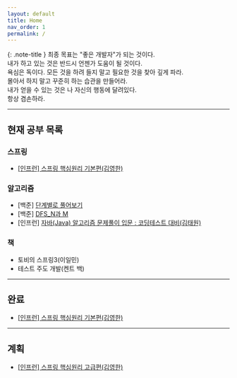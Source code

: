 ```yaml
---
layout: default
title: Home
nav_order: 1
permalink: /
---
```

{: .note-title }
최종 목표는 "좋은 개발자"가 되는 것이다.<br>
내가 하고 있는 것은 반드시 언젠가 도움이 될 것이다.<br>
욕심은 독이다. 모든 것을 하려 들지 말고 필요한 것을 찾아 깊게 파라.<br> 
몰아서 하지 말고 꾸준히 하는 습관을 만들어라.<br>
내가 얻을 수 있는 것은 나 자신의 행동에 달려있다.<br>
항상 겸손하라.

---

[//]: # (## **학력**)

[//]: # (1. 배화여자대학교 스마트IT 학과 졸업 &#40;2019 02&#41;)

[//]: # (2. 학점은행제 학사학위 취득 &#40;2020 02&#41;)

[//]: # ()
[//]: # (## **자격증**)

[//]: # (1. 정보처리기사 &#40;2019 08&#41;)

[//]: # (2. 정보처리산업기사 &#40;2019 05&#41;)

[//]: # (3. 컴퓨터활용능력 &#40;2017 02&#41;)

[//]: # ()
[//]: # (## **이력**)

[//]: # (1. 디비비전 &#40;2022 05 ~ 2022 08&#41;)

[//]: # (2. 씨도코리아 &#40;2019 09 ~ 2022 05&#41;)

[//]: # ()
[//]: # (## **기술**)

[//]: # (1. Java)

[//]: # (2. JavaScript)

[//]: # (3. Oracle, MySQL)

[//]: # (---)

## **현재 공부 목록**

### **스프링**
- [[인프런] 스프링 핵심원리 기본편(김영한)](https://www.inflearn.com/course/%EC%8A%A4%ED%94%84%EB%A7%81-%ED%95%B5%EC%8B%AC-%EC%9B%90%EB%A6%AC-%EA%B8%B0%EB%B3%B8%ED%8E%B8)

### **알고리즘**
- [백준] [단계별로 풀어보기](https://www.acmicpc.net/step)
- [백준] [DFS_N과 M](https://www.acmicpc.net/workbook/view/2052)
- [인프런] [자바(Java) 알고리즘 문제풀이 입문 : 코딩테스트 대비(김태원)](https://www.inflearn.com/course/%EC%9E%90%EB%B0%94-%EC%95%8C%EA%B3%A0%EB%A6%AC%EC%A6%98-%EB%AC%B8%EC%A0%9C%ED%92%80%EC%9D%B4-%EC%BD%94%ED%85%8C%EB%8C%80%EB%B9%84)

### **책**
- 토비의 스프링3(이일민)
- 테스트 주도 개발(켄트 백)

---

## **완료**
- [[인프런] 스프링 핵심원리 기본편(김영한)](https://www.inflearn.com/course/%EC%8A%A4%ED%94%84%EB%A7%81-%ED%95%B5%EC%8B%AC-%EC%9B%90%EB%A6%AC-%EA%B8%B0%EB%B3%B8%ED%8E%B8)

---

## **계획**
- [[인프런] 스프링 핵심원리 고급편(김영한)](https://www.inflearn.com/course/%EC%8A%A4%ED%94%84%EB%A7%81-%ED%95%B5%EC%8B%AC-%EC%9B%90%EB%A6%AC-%EA%B3%A0%EA%B8%89%ED%8E%B8)